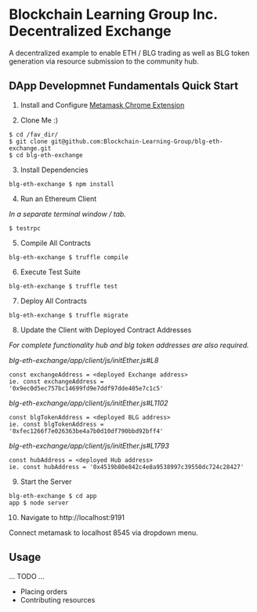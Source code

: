 # Blockchain Learning Group Inc. Decentralized Exchange
A decentralized example to enable ETH / BLG trading as well as BLG token generation via resource submission to the community hub.

## DApp Developmnet Fundamentals Quick Start
1. Install and Configure [Metamask Chrome Extension](https://chrome.google.com/webstore/detail/metamask/nkbihfbeogaeaoehlefnkodbefgpgknn?hl=en)

2. Clone Me :)
```
$ cd /fav_dir/
$ git clone git@github.com:Blockchain-Learning-Group/blg-eth-exchange.git
$ cd blg-eth-exchange
```

3. Install Dependencies
```
blg-eth-exchange $ npm install
```

4. Run an Ethereum Client

  *In a separate terminal window / tab.*
```
$ testrpc
```

5. Compile All Contracts
```
blg-eth-exchange $ truffle compile
```

6. Execute Test Suite
```
blg-eth-exchange $ truffle test
```

7. Deploy All Contracts
```
blg-eth-exchange $ truffle migrate
```

8. Update the Client with Deployed Contract Addresses

  *For complete functionality hub and blg token addresses are also required.*

  *blg-eth-exchange/app/client/js/initEther.js#L8*
```
const exchangeAddress = <deployed Exchange address>
ie. const exchangeAddress = '0x9ec0d5ec757bc14699fd9e7ddf97dde405e7c1c5'
```

  *blg-eth-exchange/app/client/js/initEther.js#L1102*
```
const blgTokenAddress = <deployed BLG address>
ie. const blgTokenAddress = '0xfec1266f7e026363be4a7b0d10df790bbd92bff4'
```

  *blg-eth-exchange/app/client/js/initEther.js#L1793*
```
const hubAddress = <deployed Hub address>
ie. const hubAddress = '0x4519b80e842c4e8a9538997c39550dc724c28427'
```

9. Start the Server
```
blg-eth-exchange $ cd app
app $ node server
```

10. Navigate to http://localhost:9191

Connect metamask to localhost 8545 via dropdown menu.

## Usage
... TODO ...
- Placing orders
- Contributing resources
